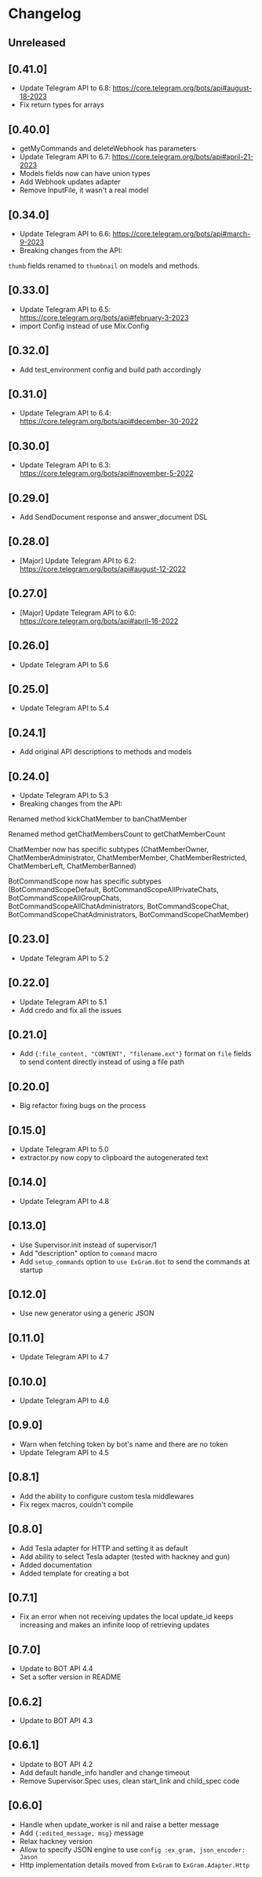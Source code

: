 # Changelog

## Unreleased

## [0.41.0]
- Update Telegram API to 6.8: https://core.telegram.org/bots/api#august-18-2023
- Fix return types for arrays

## [0.40.0]
- getMyCommands and deleteWebhook has parameters
- Update Telegram API to 6.7: https://core.telegram.org/bots/api#april-21-2023
- Models fields now can have union types
- Add Webhook updates adapter
- Remove InputFile, it wasn't a real model


## [0.34.0]
- Update Telegram API to 6.6: https://core.telegram.org/bots/api#march-9-2023
- Breaking changes from the API:

`thumb` fields renamed to `thumbnail` on models and methods.

## [0.33.0]
- Update Telegram API to 6.5: https://core.telegram.org/bots/api#february-3-2023
- import Config instead of use Mix.Config

## [0.32.0]
- Add test_environment config and build path accordingly

## [0.31.0]
- Update Telegram API to 6.4: https://core.telegram.org/bots/api#december-30-2022

## [0.30.0]
- Update Telegram API to 6.3: https://core.telegram.org/bots/api#november-5-2022

## [0.29.0]
- Add SendDocument response and answer_document DSL

## [0.28.0]
- [Major] Update Telegram API to 6.2: https://core.telegram.org/bots/api#august-12-2022

## [0.27.0]
- [Major] Update Telegram API to 6.0: https://core.telegram.org/bots/api#april-16-2022

## [0.26.0]
- Update Telegram API to 5.6

## [0.25.0]
- Update Telegram API to 5.4

## [0.24.1]
- Add original API descriptions to methods and models

## [0.24.0]
- Update Telegram API to 5.3
- Breaking changes from the API:

Renamed method kickChatMember to banChatMember

Renamed method getChatMembersCount to getChatMemberCount

ChatMember now has specific subtypes (ChatMemberOwner, ChatMemberAdministrator, ChatMemberMember, ChatMemberRestricted, ChatMemberLeft, ChatMemberBanned)

BotCommandScope now has specific subtypes (BotCommandScopeDefault, BotCommandScopeAllPrivateChats, BotCommandScopeAllGroupChats, BotCommandScopeAllChatAdministrators, BotCommandScopeChat, BotCommandScopeChatAdministrators, BotCommandScopeChatMember)

## [0.23.0]
- Update Telegram API to 5.2

## [0.22.0]
- Update Telegram API to 5.1
- Add credo and fix all the issues

## [0.21.0]
- Add `{:file_content, "CONTENT", "filename.ext"}` format on `file` fields to send content directly instead of using a file path

## [0.20.0]
- Big refactor fixing bugs on the process

## [0.15.0]
- Update Telegram API to 5.0
- extractor.py now copy to clipboard the autogenerated text

## [0.14.0]
- Update Telegram API to 4.8

## [0.13.0]
- Use Supervisor.init instead of supervisor/1
- Add "description" option to `command` macro
- Add `setup_commands` option to `use ExGram.Bot` to send the commands at startup

## [0.12.0]
- Use new generator using a generic JSON

## [0.11.0]
- Update Telegram API to 4.7

## [0.10.0]
- Update Telegram API to 4.6

## [0.9.0]
- Warn when fetching token by bot's name and there are no token
- Update Telegram API to 4.5

## [0.8.1]
- Add the ability to configure custom tesla middlewares
- Fix regex macros, couldn't compile

## [0.8.0]
- Add Tesla adapter for HTTP and setting it as default
- Add ability to select Tesla adapter (tested with hackney and gun)
- Added documentation
- Added template for creating a bot

## [0.7.1]
- Fix an error when not receiving updates the local update_id keeps increasing and makes an infinite loop of retrieving updates

## [0.7.0]
- Update to BOT API 4.4
- Set a softer version in README

## [0.6.2]
- Update to BOT API 4.3

## [0.6.1]
- Update to BOT API 4.2
- Add default handle_info handler and change timeout
- Remove Supervisor.Spec uses, clean start_link and child_spec code

## [0.6.0]

- Handle when update_worker is nil and raise a better message
- Add `{:edited_message, msg}` message
- Relax hackney version
- Allow to specify JSON engine to use `config :ex_gram, json_encoder: Jason`
- Http implementation details moved from `ExGram` to `ExGram.Adapter.Http`

